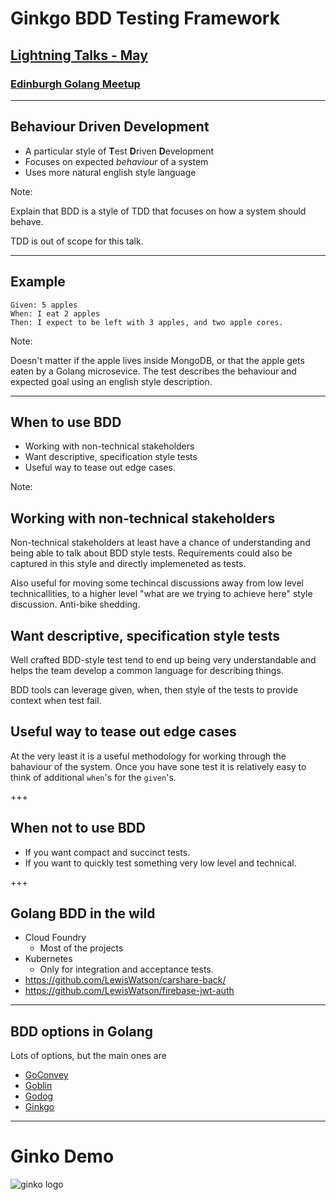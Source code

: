 # Ginkgo BDD Testing Framework

## [Lightning Talks - May](https://www.meetup.com/Edinburgh-Golang-meetup/events/239797718/)

### [Edinburgh Golang Meetup](https://www.meetup.com/Edinburgh-Golang-meetup)

---

## Behaviour Driven Development

- A particular style of **T**est **D**riven **D**evelopment
- Focuses on expected *behaviour* of a system
- Uses more natural english style language

Note:

Explain that BDD is a style of TDD that focuses on how a system should behave.

TDD is out of scope for this talk.

---

## Example

```plain
Given: 5 apples
When: I eat 2 apples
Then: I expect to be left with 3 apples, and two apple cores.
```

Note:

Doesn't matter if the apple lives inside MongoDB, or that the apple gets eaten by a Golang microsevice. The test describes the behaviour and expected goal using an english style description.

---

## When to use BDD

- Working with non-technical stakeholders
- Want descriptive, specification style tests
- Useful way to tease out edge cases.

Note:

## Working with non-technical stakeholders

Non-technical stakeholders at least have a chance of understanding and being able to talk about BDD style tests. Requirements could also be captured in this style and directly implemeneted as tests.

Also useful for moving some techincal discussions away from low level technicallities, to a higher level "what are we trying to achieve here" style discussion. Anti-bike shedding.

## Want descriptive, specification style tests

Well crafted BDD-style test tend to end up being very understandable and helps the team develop a common language for describing things.

BDD tools can leverage given, when, then style of the tests to provide context when test fail.

## Useful way to tease out edge cases

At the very least it is a useful methodology for working through the bahaviour of the system. Once you have sone test it is relatively easy to think of additional `when`'s for the `given`'s.

+++

## When not to use BDD

- If you want compact and succinct tests.
- If you want to quickly test something very low level and technical.

+++

## Golang BDD in the wild

- Cloud Foundry
  - Most of the projects
- Kubernetes
  - Only for integration and acceptance tests.
- https://github.com/LewisWatson/carshare-back/
- https://github.com/LewisWatson/firebase-jwt-auth

---

## BDD options in Golang

Lots of options, but the main ones are

- [GoConvey](http://goconvey.co/)
- [Goblin](https://github.com/franela/goblin)
- [Godog](https://data-dog.github.io/godog/)
- [Ginkgo](https://onsi.github.io/ginkgo/)

--- 

# Ginko Demo

![ginko logo](https://onsi.github.io/ginkgo/images/ginkgo.png)